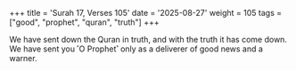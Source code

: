 +++
title = 'Surah 17, Verses 105'
date = '2025-08-27'
weight = 105
tags = ["good", "prophet", "quran", "truth"]
+++

We have sent down the Quran in truth, and with the truth it has come down. We have sent you ˹O Prophet˺ only as a deliverer of good news and a warner.